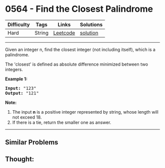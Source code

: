 # 0564 - Find the Closest Palindrome

Difficulty  | Tags | Links | Solutions
----------- | ---- | ----- | -----
Hard | String | [Leetcode](https://leetcode.com/problems/find-the-closest-palindrome) | [solution](https://leetcode.com/problems/find-the-closest-palindrome/solution/)


-----------

<p>Given an integer n, find the closest integer (not including itself), which is a palindrome. </p>

<p>The 'closest' is defined as absolute difference minimized between two integers.</p>

<p><b>Example 1:</b><br />
<pre>
<b>Input:</b> "123"
<b>Output:</b> "121"
</pre>
</p>

<p><b>Note:</b><br>
<ol>
<li>The input <b>n</b> is a positive integer represented by string, whose length will not exceed 18.</li>
<li>If there is a tie, return the smaller one as answer.</li>
</ol>
</p>

-----------


## Similar Problems




## Thought:
